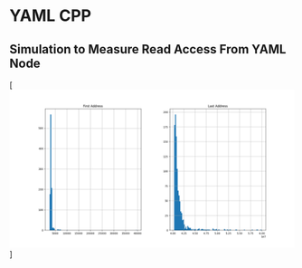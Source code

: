 # YAML CPP
## Simulation to Measure Read Access From YAML Node
[<img src="Figure_1_config_access_every_itr.png">]